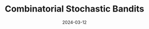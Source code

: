 ---
title: "Combinatorial Stochastic Bandits"
collection: talks
type: "Presentation"
permalink: /talks/2024-03-12-RGL
venue: "ROCS Seminar"
date: 2024-03-12
location: "KAUST"
---